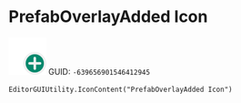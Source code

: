 # PrefabOverlayAdded Icon
![](/img/PrefabOverlayAdded%20Icon.png)
GUID: `-639656901546412945`
```
EditorGUIUtility.IconContent("PrefabOverlayAdded Icon")
```
